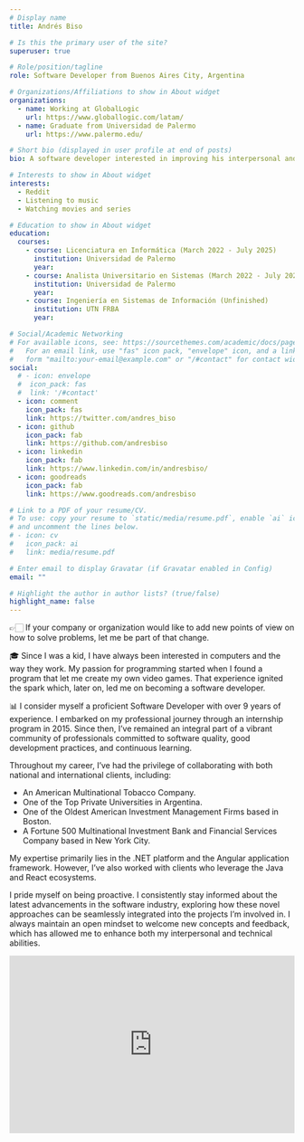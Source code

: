 ```yaml
---
# Display name
title: Andrés Biso

# Is this the primary user of the site?
superuser: true

# Role/position/tagline
role: Software Developer from Buenos Aires City, Argentina

# Organizations/Affiliations to show in About widget
organizations:
  - name: Working at GlobalLogic
    url: https://www.globallogic.com/latam/
  - name: Graduate from Universidad de Palermo
    url: https://www.palermo.edu/

# Short bio (displayed in user profile at end of posts)
bio: A software developer interested in improving his interpersonal and technical skills

# Interests to show in About widget
interests:
  - Reddit
  - Listening to music
  - Watching movies and series

# Education to show in About widget
education:
  courses:
    - course: Licenciatura en Informática (March 2022 - July 2025)
      institution: Universidad de Palermo
      year:
    - course: Analista Universitario en Sistemas (March 2022 - July 2023)
      institution: Universidad de Palermo
      year:
    - course: Ingeniería en Sistemas de Información (Unfinished)
      institution: UTN FRBA
      year:

# Social/Academic Networking
# For available icons, see: https://sourcethemes.com/academic/docs/page-builder/#icons
#   For an email link, use "fas" icon pack, "envelope" icon, and a link in the
#   form "mailto:your-email@example.com" or "/#contact" for contact widget.
social:
  # - icon: envelope
  #  icon_pack: fas
  #  link: '/#contact'
  - icon: comment
    icon_pack: fas
    link: https://twitter.com/andres_biso
  - icon: github
    icon_pack: fab
    link: https://github.com/andresbiso
  - icon: linkedin
    icon_pack: fab
    link: https://www.linkedin.com/in/andresbiso/
  - icon: goodreads
    icon_pack: fab
    link: https://www.goodreads.com/andresbiso

# Link to a PDF of your resume/CV.
# To use: copy your resume to `static/media/resume.pdf`, enable `ai` icons in `params.toml`,
# and uncomment the lines below.
# - icon: cv
#   icon_pack: ai
#   link: media/resume.pdf

# Enter email to display Gravatar (if Gravatar enabled in Config)
email: ""

# Highlight the author in author lists? (true/false)
highlight_name: false
---
```


👉🏻 If your company or organization would like to add new points of view on how to solve problems, let me be part of that change.

🎓 Since I was a kid, I have always been interested in computers and the way they work. My passion for programming started when I found a program that let me create my own video games. That experience ignited the spark which, later on, led me on becoming a software developer.

📊 I consider myself a proficient Software Developer with over 9 years of experience.
I embarked on my professional journey through an internship program in 2015. Since then, I’ve remained an integral part of a vibrant community of professionals committed to software quality, good development practices, and continuous learning.

Throughout my career, I’ve had the privilege of collaborating with both national and international clients, including:

- An American Multinational Tobacco Company.
- One of the Top Private Universities in Argentina.
- One of the Oldest American Investment Management Firms based in Boston.
- A Fortune 500 Multinational Investment Bank and Financial Services Company based in New York City.

My expertise primarily lies in the .NET platform and the Angular application framework. However, I’ve also worked with clients who leverage the Java and React ecosystems.

I pride myself on being proactive. I consistently stay informed about the latest advancements in the software industry, exploring how these novel approaches can be seamlessly integrated into the projects I’m involved in. I always maintain an open mindset to welcome new concepts and feedback, which has allowed me to enhance both my interpersonal and technical abilities.

<style>
.video-container { 
  position: relative; 
  padding-bottom: 56.25%; 
  padding-top: 30px; 
  height: 0; 
  overflow: hidden; 
}

.video-container iframe, .video-container object, .video-container embed { 
  position: absolute; 
  top: 0; 
  left: 0; 
  width: 100%; 
  height: 100%;
}
</style>

<div class="video-container">
  <iframe
  width="560"
  height="315"
  src="https://www.youtube.com/embed/Wz8zCM9fIDc" frameborder="0"
  allow="accelerometer; autoplay; encrypted-media; gyroscope; picture-in-picture"
  allowfullscreen>
  </iframe>
</div>

